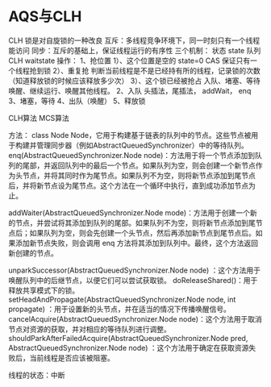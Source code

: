 # AQS与CLH

CLH 锁是对自旋锁的一种改良
互斥：多线程竞争环境下，同一时刻只有一个线程能访问
同步：互斥的基础上，保证线程运行的有序性
三个机制：
状态  state
队列  CLH
waitstate
操作：
    1、抢位置
        1）、这个位置是空的  state=0  CAS  保证只有一个线程抢到锁
        2）、重复抢   判断当前线程是不是已经持有所的线程，记录锁的次数（知道释放锁的时候应该释放多少次）
        3）、这个锁已经被抢占  入队、堵塞、等待唤醒、继续运行、唤醒其他线程。
    2、入队  头插法，尾插法，  addWait， enq
    3、堵塞，等待
    4、出队（唤醒）
    5、释放锁
    
CLH算法
MCS算法


方法：
class Node
Node，它用于构建基于链表的队列中的节点。这些节点被用于构建并管理同步器（例如AbstractQueuedSynchronizer）中的等待队列。
enq(AbstractQueuedSynchronizer.Node node)：方法用于将一个节点添加到队列的尾部，并返回队列中的最后一个节点。如果队列为空，则会创建一个新节点作为头节点，并将其同时作为尾节点。如果队列不为空，则将新节点添加到尾节点后，并将新节点设为尾节点。这个方法在一个循环中执行，直到成功添加节点为止。

addWaiter(AbstractQueuedSynchronizer.Node mode)：方法用于创建一个新的节点，并尝试将其添加到队列的尾部。如果队列不为空，则将新节点添加到尾节点后；如果队列为空，则会先创建一个头节点，然后再添加新节点到尾节点后。如果添加新节点失败，则会调用 enq 方法将其添加到队列中。最终，这个方法返回新创建的节点。

unparkSuccessor(AbstractQueuedSynchronizer.Node node) ：这个方法用于唤醒队列中的后继节点，以便它们可以尝试获取锁。
doReleaseShared()：用于释放共享模式下的锁。
setHeadAndPropagate(AbstractQueuedSynchronizer.Node node, int propagate) ：用于设置新的头节点，并在适当的情况下传播唤醒信号。
cancelAcquire(AbstractQueuedSynchronizer.Node node)：这个方法用于取消节点对资源的获取，并对相应的等待队列进行调整。
 shouldParkAfterFailedAcquire(AbstractQueuedSynchronizer.Node pred, AbstractQueuedSynchronizer.Node node) ：这个方法用于确定在获取资源失败后，当前线程是否应该被阻塞。



线程的状态：中断
